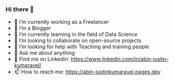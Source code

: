 ### Hi there 👋

- 🔭 I’m currently working as a Freelancer
- 🔭 I’m a Blogger
- 🌱 I’m currently learning in the field of Data Science
- 👯 I’m looking to collaborate on open-source projects
- 🤔 I’m looking for help with Teaching and training people
- 💬 Ask me about anything
- 💬 Find me on Linkedin: https://www.linkedin.com/in/abin-justin-kumaravel/
- 📫 How to reach me: https://abin-justinkumaravel.pages.dev
  


